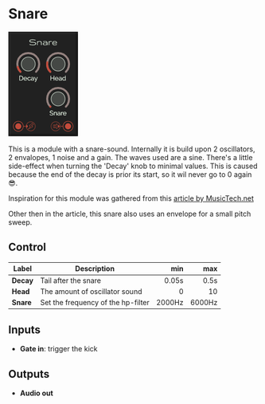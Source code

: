# Snare

![Snare](../images/snare.png)

This is a module with a snare-sound. Internally it is build upon 2 oscillators, 2 envalopes, 1 noise and a gain. The waves used are a sine.
There's a little side-effect when turning the 'Decay' knob to minimal values. This is caused because the end of the decay is prior its start, so it wil never go to 0 again 😎.

Inspiration for this module was gathered from this [article by MusicTech.net](https://www.musictech.net/tutorials/modular-eurorack-snare-tutorial/)

Other then in the article, this snare also uses an envelope for a small pitch sweep.

## Control

| Label | Description | min | max |
| ----- | ----------- | --: | --: |
| **Decay** | Tail after the snare | 0.05s | 0.5s |
| **Head** | The amount of oscillator sound | 0 | 10 |
| **Snare** | Set the frequency of the hp-filter | 2000Hz | 6000Hz |

## Inputs

* **Gate in**: trigger the kick

## Outputs

* **Audio out**
